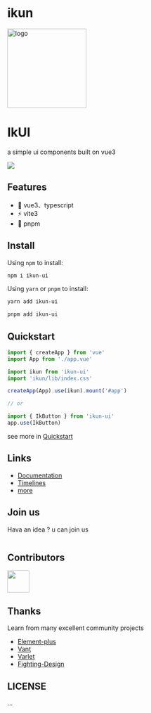 # ikun

<p>
  <img alt="logo" src="https://laine001.github.io/ikun-ui/logo4.png" width="180" height="180" />
</p>

<h1>
  IkUI
</h1>

<p>
  a simple ui components built on vue3
</p>

<p>
  <img src="https://github.com/LAINE001/ikun-ui/actions/workflows/pages.yml/badge.svg?branch=master" />
</p>

## Features

- 🏀 vue3、typescript
- ⚡ vite3
- 🌈 pnpm

## Install

Using `npm` to install:

```bash
npm i ikun-ui
```

Using `yarn` or `pnpm` to install:

```bash
yarn add ikun-ui

pnpm add ikun-ui
```

## Quickstart

```js
import { createApp } from 'vue'
import App from './app.vue'

import ikun from 'ikun-ui'
import 'ikun/lib/index.css'

createApp(App).use(ikun).mount('#app')

// or

import { IkButton } from 'ikun-ui'
app.use(IkButton)
```

see more in [Quickstart](https://laine001.github.io/ikun-ui)

## Links

- [Documentation](https://laine001.github.io/ikun-ui)
- [Timelines](https://laine001.github.io/ikun-ui)
- [more](https://laine001.github.io/ikun-ui)

## Join us

Hava an idea ? u can join us

<p>
  <img src="" />
</p>

## Contributors

<a href="https://github.com/LAINE001/ikun-ui/graphs/contributors">
  <img src="https://contrib.rocks/image?repo=laine001/ikun-ui" width="50" />
</a>

## Thanks

Learn from many excellent community projects

- [Element-plus](https://github.com/element-plus/element-plus)
- [Vant](https://github.com/youzan/vant)
- [Varlet](https://github.com/varletjs/varlet)
- [Fighting-Design](https://github.com/LAINE001/fighting-design)

## LICENSE

...
